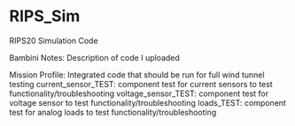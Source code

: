 # RIPS_Sim
RIPS20 Simulation Code

Bambini Notes:
Description of code I uploaded

Mission Profile: Integrated code that should be run for full wind tunnel testing
current_sensor_TEST: component test for current sensors to test functionality/troubleshooting
voltage_sensor_TEST: component test for voltage sensor to test functionality/troubleshooting
loads_TEST: component test for analog loads to test functionality/troubleshooting
